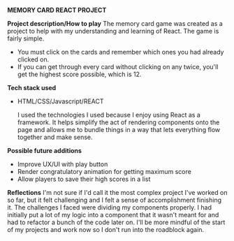 <strong>MEMORY CARD REACT PROJECT</strong>

<strong>Project description/How to play</strong>
The memory card game was created as a project to help with my understanding and learning of React. The game is fairly simple.

<ul>
<li>You must click on the cards and remember which ones you had already clicked on. </li>
<li>If you can get through every card without clicking on any twice, you'll get the highest score possible, which is 12.</li>
</ul>

<strong>Tech stack used</strong>

<ul>
<li>HTML/CSS/Javascript/REACT</li>

I used the technologies I used because I enjoy using React as a framework. It helps simplify the act of rendering components onto the page and allows me to bundle things in a way that lets everything flow together and make sense.

</ul>

<strong>Possible future additions</strong>

<ul>
<li>Improve UX/UI with play button</li>
<li>Render congratulatory animation for getting maximum score</li>
<li>Allow players to save their high scores in a list</li>
</ul>

<strong>Reflections</strong>
I'm not sure if I'd call it the most complex project I've worked on so far, but it felt challenging and I felt a sense of accomplishment finishing it. The challenges I faced were dividing my components properly. I had initially put a lot of my logic into a component that it wasn't meant for and had to refactor a bunch of the code later on. I'll be more mindful of the start of my projects and work now so I don't run into the roadblock again.

